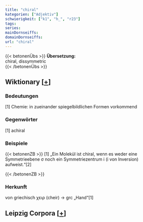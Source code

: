 ```yaml
---
title: "chiral"
kategorien: ["Adjektiv"]
schwierigkeit: ["k1", "h_", "r23"]
tags:
series:
mainDornseiffs:
domainDornseiffs:
url: "chiral"
---
```


{{< betonenÜbs >}}
**Übersetzung:**  
chiral, dissymmetric  
{{< /betonenÜbs >}}

## Wiktionary [[+](https://de.wiktionary.org/wiki/chiral)]

### Bedeutungen
[1] Chemie: in zueinander spiegelbildlichen Formen vorkommend  

### Gegenwörter
[1] achiral  

### Beispiele
{{< betonenZB >}}
[1] „Ein Molekül ist chiral, wenn es weder eine Symmetrieebene σ noch ein Symmetriezentrum i (i von Inversion) aufweist.“[2]  

{{< /betonenZB >}}
### Herkunft
von griechisch χειρ (cheir) → grc „Hand“[1]  


## Leipzig Corpora [[+](https://corpora.uni-leipzig.de/en/res?word=chiral&corpusId=deu_newscrawl-public_2018)]

